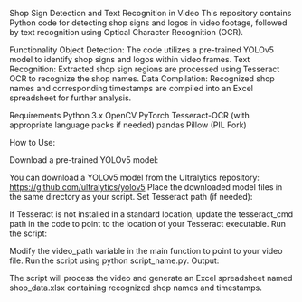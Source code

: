 Shop Sign Detection and Text Recognition in Video
This repository contains Python code for detecting shop signs and logos in video footage, followed by text recognition using Optical Character Recognition (OCR).

Functionality
Object Detection: The code utilizes a pre-trained YOLOv5 model to identify shop signs and logos within video frames.
Text Recognition: Extracted shop sign regions are processed using Tesseract OCR to recognize the shop names.
Data Compilation: Recognized shop names and corresponding timestamps are compiled into an Excel spreadsheet for further analysis.

Requirements
Python 3.x
OpenCV
PyTorch
Tesseract-OCR (with appropriate language packs if needed)
pandas
Pillow (PIL Fork)

How to Use:

Download a pre-trained YOLOv5 model:

You can download a YOLOv5 model from the Ultralytics repository: https://github.com/ultralytics/yolov5
Place the downloaded model files in the same directory as your script.
Set Tesseract path (if needed):

If Tesseract is not installed in a standard location, update the tesseract_cmd path in the code to point to the location of your Tesseract executable.
Run the script:

Modify the video_path variable in the main function to point to your video file.
Run the script using python script_name.py.
Output:

The script will process the video and generate an Excel spreadsheet named shop_data.xlsx containing recognized shop names and timestamps.
